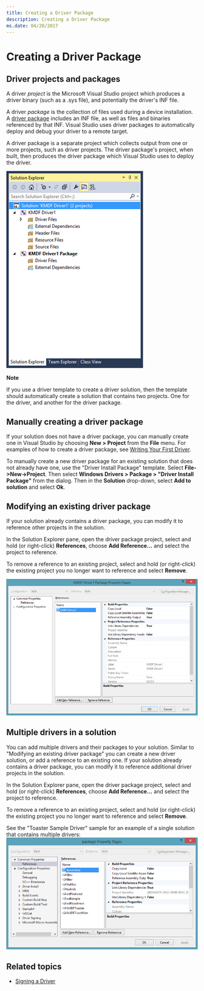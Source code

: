 ```yaml
---
title: Creating a Driver Package
description: Creating a Driver Package
ms.date: 04/20/2017
---
```


# Creating a Driver Package

## <span id="Driver_projects_and_packages"></span><span id="driver_projects_and_packages"></span><span id="DRIVER_PROJECTS_AND_PACKAGES"></span>Driver projects and packages


A driver *project* is the Microsoft Visual Studio project which produces a driver binary (such as a .sys file), and potentially the driver's INF file.

A driver *package* is the collection of files used during a device installation. A [driver package](../install/driver-packages.md) includes an INF file, as well as files and binaries referenced by that INF. Visual Studio uses driver packages to automatically deploy and debug your driver to a remote target.

A driver package is a separate project which collects output from one or more projects, such as driver projects. The driver package's project, when built, then produces the driver package which Visual Studio uses to deploy the driver.

![visual studio solution explorer driver package project.](images/VsSlnExplorer.png)

**Note**  

 

If you use a driver template to create a driver solution, then the template should automatically create a solution that contains two projects. One for the driver, and another for the driver package.
## <span id="Manually_creating_a_driver_package"></span><span id="manually_creating_a_driver_package"></span><span id="MANUALLY_CREATING_A_DRIVER_PACKAGE"></span>Manually creating a driver package


If your solution does not have a driver package, you can manually create one in Visual Studio by choosing **New &gt; Project** from the **File** menu. For examples of how to create a driver package, see [Writing Your First Driver](../gettingstarted/writing-your-first-driver.md).

To manually create a new driver package for an existing solution that does not already have one, use the "Driver Install Package" template. Select **File->New->Project**. Then select **Windows Drivers &gt; Package &gt; "Driver Install Package"** from the dialog. Then in the **Solution** drop-down, select **Add to solution** and select **Ok**.

## <span id="Modifying_an_existing_driver_package"></span><span id="modifying_an_existing_driver_package"></span><span id="MODIFYING_AN_EXISTING_DRIVER_PACKAGE"></span>Modifying an existing driver package


If your solution already contains a driver package, you can modify it to reference other projects in the solution.

In the Solution Explorer pane, open the driver package project, select and hold (or right-click) **References**, choose **Add Reference...** and select the project to reference.

To remove a reference to an existing project, select and hold (or right-click) the existing project you no longer want to reference and select **Remove**.

![driver package properties.](images/VsDrvrPkgProps.png)

## <span id="Multiple_drivers_in_a_solution"></span><span id="multiple_drivers_in_a_solution"></span><span id="MULTIPLE_DRIVERS_IN_A_SOLUTION"></span>Multiple drivers in a solution


You can add multiple drivers and their packages to your solution. Similar to "Modifying an existing driver package" you can create a new driver solution, or add a reference to an existing one. If your solution already contains a driver package, you can modify it to reference additional driver projects in the solution.

In the Solution Explorer pane, open the driver package project, select and hold (or right-click) **References**, choose **Add Reference...** and select the project to reference.

To remove a reference to an existing project, select and hold (or right-click) the existing project you no longer want to reference and select **Remove**.

See the "Toaster Sample Driver" sample for an example of a single solution that contains multiple drivers:![multiple drivers in a single solution.](images/MultipleDriversSingleSolution.png)

## <span id="related_topics"></span>Related topics


* [Signing a Driver](signing-a-driver.md)
 

